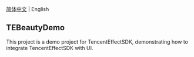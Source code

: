 [简体中文](https://github.com/Tencent-RTC/TencentEffect_Android/blob/main/README_zh_CN.md)  |  English

## TEBeautyDemo
This project is a demo project for TencentEffectSDK, demonstrating how to integrate TencentEffectSDK with UI.